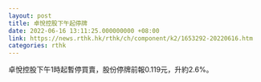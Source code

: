 ```yaml
---
layout: post
title: 卓悅控股下午起停牌
date: 2022-06-16 13:11:25.000000000 +08:00
link: https://news.rthk.hk/rthk/ch/component/k2/1653292-20220616.htm
categories: rthk
---
```


卓悅控股下午1時起暫停買賣，股份停牌前報0.119元，升約2.6%。
